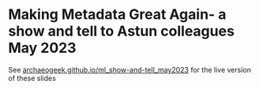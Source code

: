 # Making Metadata Great Again- a show and tell to Astun colleagues May 2023

See [archaeogeek.github.io/ml_show-and-tell_may2023](https://archaeogeek.github.io/ml_show-and-tell_may2023) for the live version of these slides
